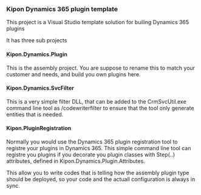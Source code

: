 ### Kipon Dynamics 365 plugin template
This project is a Visual Studio template solution for builing Dynamics 365 plugins

It has three sub projects

#### Kipon.Dynamics.Plugin
This is the assembly project. You are suppose to rename this to match your customer and needs, and build you own plugins here.

#### Kipon.Dynamics.SvcFilter
This is a very simple filter DLL, that can be added to the CrmSvcUtil.exe command line tool as /codewriterfilter to ensure that
the tool only generate entities that is needed.

#### Kipon.PluginRegistration
Normally you would use the Dynamics 365 plugin registration tool to registre your plugins in Dynamics 365. This simple command line tool
can registre you plugins if you decorate you plugin classes with Step(..) attributes, defined in Kipon.Dynamics.Plugin.Attributes.

This allow you to write codes that is telling how the assembly plugin type should be deployed, so your code and the actuall configuration is
always in sync.